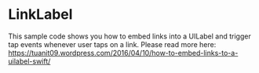 # LinkLabel
This sample code shows you how to embed links into a UILabel and trigger tap events whenever user taps on a link.
Please read more here: https://tuanit09.wordpress.com/2016/04/10/how-to-embed-links-to-a-uilabel-swift/
